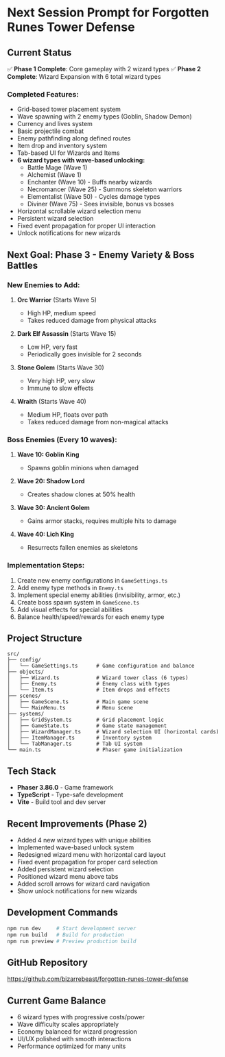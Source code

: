 # Next Session Prompt for Forgotten Runes Tower Defense

## Current Status
✅ **Phase 1 Complete**: Core gameplay with 2 wizard types
✅ **Phase 2 Complete**: Wizard Expansion with 6 total wizard types

### Completed Features:
- Grid-based tower placement system
- Wave spawning with 2 enemy types (Goblin, Shadow Demon)
- Currency and lives system
- Basic projectile combat
- Enemy pathfinding along defined routes
- Item drop and inventory system
- Tab-based UI for Wizards and Items
- **6 wizard types with wave-based unlocking:**
  - Battle Mage (Wave 1)
  - Alchemist (Wave 1)
  - Enchanter (Wave 10) - Buffs nearby wizards
  - Necromancer (Wave 25) - Summons skeleton warriors
  - Elementalist (Wave 50) - Cycles damage types
  - Diviner (Wave 75) - Sees invisible, bonus vs bosses
- Horizontal scrollable wizard selection menu
- Persistent wizard selection
- Fixed event propagation for proper UI interaction
- Unlock notifications for new wizards

## Next Goal: Phase 3 - Enemy Variety & Boss Battles

### New Enemies to Add:
1. **Orc Warrior** (Starts Wave 5)
   - High HP, medium speed
   - Takes reduced damage from physical attacks
   
2. **Dark Elf Assassin** (Starts Wave 15)
   - Low HP, very fast
   - Periodically goes invisible for 2 seconds
   
3. **Stone Golem** (Starts Wave 30)
   - Very high HP, very slow
   - Immune to slow effects
   
4. **Wraith** (Starts Wave 40)
   - Medium HP, floats over path
   - Takes reduced damage from non-magical attacks

### Boss Enemies (Every 10 waves):
1. **Wave 10: Goblin King**
   - Spawns goblin minions when damaged
   
2. **Wave 20: Shadow Lord**
   - Creates shadow clones at 50% health
   
3. **Wave 30: Ancient Golem**
   - Gains armor stacks, requires multiple hits to damage
   
4. **Wave 40: Lich King**
   - Resurrects fallen enemies as skeletons

### Implementation Steps:
1. Create new enemy configurations in `GameSettings.ts`
2. Add enemy type methods in `Enemy.ts`
3. Implement special enemy abilities (invisibility, armor, etc.)
4. Create boss spawn system in `GameScene.ts`
5. Add visual effects for special abilities
6. Balance health/speed/rewards for each enemy type

## Project Structure
```
src/
├── config/
│   └── GameSettings.ts      # Game configuration and balance
├── objects/
│   ├── Wizard.ts            # Wizard tower class (6 types)
│   ├── Enemy.ts             # Enemy class with types
│   └── Item.ts              # Item drops and effects
├── scenes/
│   ├── GameScene.ts         # Main game scene
│   └── MainMenu.ts          # Menu scene
├── systems/
│   ├── GridSystem.ts        # Grid placement logic
│   ├── GameState.ts         # Game state management
│   ├── WizardManager.ts     # Wizard selection UI (horizontal cards)
│   ├── ItemManager.ts       # Inventory system
│   └── TabManager.ts        # Tab UI system
└── main.ts                  # Phaser game initialization
```

## Tech Stack
- **Phaser 3.86.0** - Game framework
- **TypeScript** - Type-safe development
- **Vite** - Build tool and dev server

## Recent Improvements (Phase 2)
- Added 4 new wizard types with unique abilities
- Implemented wave-based unlock system
- Redesigned wizard menu with horizontal card layout
- Fixed event propagation for proper card selection
- Added persistent wizard selection
- Positioned wizard menu above tabs
- Added scroll arrows for wizard card navigation
- Show unlock notifications for new wizards

## Development Commands
```bash
npm run dev     # Start development server
npm run build   # Build for production
npm run preview # Preview production build
```

## GitHub Repository
https://github.com/bizarrebeast/forgotten-runes-tower-defense

## Current Game Balance
- 6 wizard types with progressive costs/power
- Wave difficulty scales appropriately
- Economy balanced for wizard progression
- UI/UX polished with smooth interactions
- Performance optimized for many units